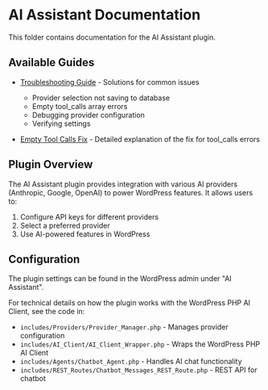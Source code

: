 # AI Assistant Documentation

This folder contains documentation for the AI Assistant plugin.

## Available Guides

- [Troubleshooting Guide](troubleshooting-guide.md) - Solutions for common issues
  - Provider selection not saving to database
  - Empty tool_calls array errors
  - Debugging provider configuration
  - Verifying settings

- [Empty Tool Calls Fix](empty-tool-calls-fix.md) - Detailed explanation of the fix for tool_calls errors

## Plugin Overview

The AI Assistant plugin provides integration with various AI providers (Anthropic, Google, OpenAI) to power WordPress features. It allows users to:

1. Configure API keys for different providers
2. Select a preferred provider
3. Use AI-powered features in WordPress

## Configuration

The plugin settings can be found in the WordPress admin under "AI Assistant".

For technical details on how the plugin works with the WordPress PHP AI Client, see the code in:
- `includes/Providers/Provider_Manager.php` - Manages provider configuration
- `includes/AI_Client/AI_Client_Wrapper.php` - Wraps the WordPress PHP AI Client
- `includes/Agents/Chatbot_Agent.php` - Handles AI chat functionality
- `includes/REST_Routes/Chatbot_Messages_REST_Route.php` - REST API for chatbot
